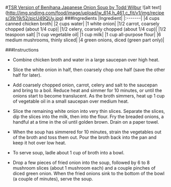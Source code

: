 #[TSR Version of Benihana Japanese Onion Soup by Todd Wilbur](http://www.food.com/recipe/tsr-version-of-benihana-japanese-onion-soup-by-todd-wilbur-391952)
![alt text]
(http://img.sndimg.com/food/image/upload/w_614,h_461,c_fit/v1/img/recipes/39/19/52/picU49QUy.jpg)
###Ingredients
|Ingredient|
|:-------|
|4  cups  canned chicken broth|
|2  cups  water|
|1    white onion|
|1/2   carrot, coarsely chopped (about 1/4 cup)|
|1/2   celery, coarsely chopped (about 1/4 cup)|
|1/2 teaspoon  salt|
|1  cup  vegetable oil|
|1  cup  milk|
|1  cup  all-purpose flour|
|6  medium  mushrooms, thinly sliced|
|4    green onions, diced (green part only)|

###Instructions

* Combine chicken broth and water in a large saucepan over high heat.

* Slice the white onion in half, then coarsely chop one half (save the other half for later).

* Add coarsely chopped onion, carrot, celery and salt to the saucepan and bring to a boil. Reduce heat and simmer for 10 minutes, or until the onions start to become translucent. As the broth simmers, heat up 1 cup of vegetable oil in a small saucepan over medium heat.

* Slice the remaining white onion into very thin slices. Separate the slices, dip the slices into the milk, then into the flour. Fry the breaded onions, a handful at a time in the oil until golden brown. Drain on a paper towel.

* When the soup has simmered for 10 minutes, strain the vegetables out of the broth and toss them out. Pour the broth back into the pan and keep it hot over low heat.

* To serve soup, ladle about 1 cup of broth into a bowl.

* Drop a few pieces of fried onion into the soup, followed by 6 to 8 mushroom slices (about 1 mushroom each) and a couple pinches of diced green onion. When the fried onions sink to the bottom of the bowl (a couple of minutes), serve the soup.